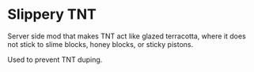 # Slippery TNT

Server side mod that makes TNT act like glazed terracotta, where it does not stick to slime blocks, honey blocks, or sticky pistons.

Used to prevent TNT duping.
